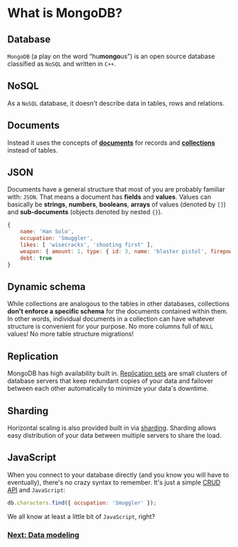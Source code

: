 What is MongoDB?
================

Database
--------

`MongoDB` (a play on the word “hu**mongo**us”) is an open source database classified as `NoSQL` and written in `C++`.


NoSQL
-----

As a `NoSQL` database, it doesn't describe data in tables, rows and relations.


Documents
---------

Instead it uses the concepts of [**documents**](http://docs.mongodb.org/manual/core/document/) for records and [**collections**](http://docs.mongodb.org/manual/reference/glossary/#term-collection) instead of tables.


JSON
----

Documents have a general structure that most of you are probably familiar with: `JSON`. That means a document has **fields** and **values**. Values can basically be **strings**, **numbers**, **booleans**, **arrays** of values (denoted by `[]`) and **sub-documents** (objects denoted by nested `{}`).

```js
{
    name: 'Han Solo',
    occupation: 'Smuggler',
    likes: [ 'wisecracks', 'shooting first' ],
    weapon: { amount: 1, type: { id: 3, name: 'blaster pistol', firepower: 'low' } },
    debt: true
}
```


Dynamic schema
--------------

While collections are analogous to the tables in other databases, collections **don't enforce a specific schema** for the documents contained within them. In other words, individual documents in a collection can have whatever structure is convenient for your purpose. No more columns full of `NULL` values! No more table structure migrations!


Replication
-----------

MongoDB has high availability built in. [Replication sets](http://docs.mongodb.org/manual/core/replication-introduction/) are small clusters of database servers that keep redundant copies of your data and failover between each other automatically to minimize your data's downtime.


Sharding
--------

Horizontal scaling is also provided built in via [sharding](http://docs.mongodb.org/manual/core/sharding-introduction/). Sharding allows easy distribution of your data between multiple servers to share the load.


JavaScript
----------

When you connect to your database directly (and you know you will have to eventually), there's no crazy syntax to remember. It's just a simple [CRUD API](http://docs.mongodb.org/manual/crud/) and `JavaScript`:

```js
db.characters.find({ occupation: 'Smuggler' });
```

We all know at least a little bit of `JavaScript`, right?


### [Next: Data modeling](01-data-modeling.md) ###
